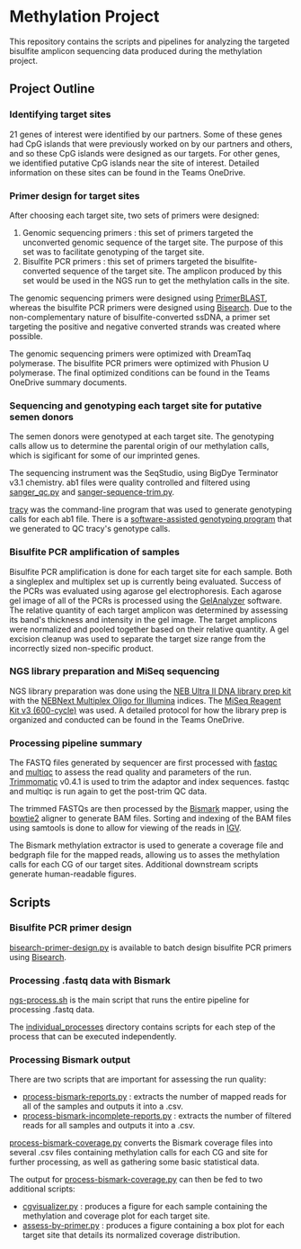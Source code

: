 # Methylation Project
This repository contains the scripts and pipelines for analyzing the targeted bisulfite amplicon sequencing data produced during the methylation project. 

## Project Outline
### Identifying target sites
21 genes of interest were identified by our partners. Some of these genes had CpG islands that were previously worked on by our partners and others, and so these CpG islands were designed as our targets. For other genes, we identified putative CpG islands near the site of interest. Detailed information on these sites can be found in the Teams OneDrive. 

### Primer design for target sites
After choosing each target site, two sets of primers were designed: 

1. Genomic sequencing primers : this set of primers targeted the unconverted genomic sequence of the target site. The purpose of this set was to facilitate genotyping of the target site. 
2. Bisulfite PCR primers : this set of primers targeted the bisulfite-converted sequence of the target site. The amplicon produced by this set would be used in the NGS run to get the methylation calls in the site. 

The genomic sequencing primers were designed using [PrimerBLAST](https://www.ncbi.nlm.nih.gov/tools/primer-blast/), whereas the bisulfite PCR primers were designed using [Bisearch](http://bisearch.enzim.hu/). Due to the non-complementary nature of bisulfite-converted ssDNA, a primer set targeting the positive and negative converted strands was created where possible. 

The genomic sequencing primers were optimized with DreamTaq polymerase. The bisulfite PCR primers were optimized with Phusion U polymerase. The final optimized conditions can be found in the Teams OneDrive summary documents. 

### Sequencing and genotyping each target site for putative semen donors
The semen donors were genotyped at each target site. The genotyping calls allow us to determine the parental origin of our methylation calls, which is sigificant for some of our imprinted genes. 

The sequencing instrument was the SeqStudio, using BigDye Terminator v3.1 chemistry. ab1 files were quality controlled and filtered using [sanger_qc.py](https://github.com/KPU-AGC/general-resources/blob/main/sanger-processing/sanger_qc.py) and [sanger-sequence-trim.py](https://github.com/KPU-AGC/general-resources/blob/main/sanger-processing/sanger_sequence_trim.py). 

[tracy](https://www.gear-genomics.com/docs/tracy/) was the command-line program that was used to generate genotyping calls for each ab1 file. There is a [software-assisted genotyping program](https://github.com/KPU-AGC/batch-genotyping) that we generated to QC tracy's genotype calls. 

### Bisulfite PCR amplification of samples 
Bisulfite PCR amplification is done for each target site for each sample. Both a singleplex and multiplex set up is currently being evaluated. Success of the PCRs was evaluated using agarose gel electrophoresis. Each agarose gel image of all of the PCRs is processed using the [GelAnalyzer](http://www.gelanalyzer.com/) software. The relative quantity of each target amplicon was determined by assessing its band's thickness and intensity in the gel image. The target amplicons were normalized and pooled together based on their relative quantity. A gel excision cleanup was used to separate the target size range from the incorrectly sized non-specific product. 

### NGS library preparation and MiSeq sequencing
NGS library preparation was done using the [NEB Ultra II DNA library prep kit](https://www.neb.ca/e7645) with the [NEBNext Multiplex Oligo for Illumina](https://www.neb.ca/E7600) indices. The [MiSeq Reagent Kit v3 (600-cycle)](https://www.illumina.com/products/by-type/sequencing-kits/cluster-gen-sequencing-reagents/miseq-reagent-kit-v3.html#:~:text=The%20MiSeq%20v3%20kits%20can,format%20that%20enables%20counting%20applications.) was used. A detailed protocol for how the library prep is organized and conducted can be found in the Teams OneDrive. 

### Processing pipeline summary
The FASTQ files generated by sequencer are first processed with [fastqc](https://www.bioinformatics.babraham.ac.uk/projects/fastqc/) and [multiqc](https://multiqc.info/) to assess the read quality and parameters of the run. [Trimmomatic](http://www.usadellab.org/cms/?page=trimmomatic) v0.4.1 is used to trim the adaptor and index sequences. fastqc and multiqc is run again to get the post-trim QC data. 

The trimmed FASTQs are then processed by the [Bismark](https://www.bioinformatics.babraham.ac.uk/projects/bismark/#:~:text=Bismark%20is%20a%20program%20to,of%20their%20samples%20straight%20away.) mapper, using the [bowtie2](https://www.google.com/search?q=bowtie2+aligner&rlz=1C1VDKB_enCA1033CA1033&oq=bowtie2+aligner&aqs=chrome..69i57.1429j0j7&sourceid=chrome&ie=UTF-8) aligner to generate BAM files. Sorting and indexing of the BAM files using samtools is done to allow for viewing of the reads in [IGV](https://software.broadinstitute.org/software/igv/home).

The Bismark methylation extractor is used to generate a coverage file and bedgraph file for the mapped reads, allowing us to asses the methylation calls for each CG of our target sites. Additional downstream scripts generate human-readable figures. 

## Scripts
### Bisulfite PCR primer design
[bisearch-primer-design.py](https://github.com/KPU-AGC/methylation_project/blob/main/misc/bisearch_primer_design.py) is available to batch design bisulfite PCR primers using [Bisearch](http://bisearch.enzim.hu/).

### Processing .fastq data with Bismark
[ngs-process.sh](https://github.com/KPU-AGC/methylation_project/blob/main/ngs_shell_scripts/ngs-process.sh) is the main script that runs the entire pipeline for processing .fastq data. 

The [individual_processes](https://github.com/KPU-AGC/methylation_project/tree/main/ngs_shell_scripts/individual_processes) directory contains scripts for each step of the process that can be executed independently.

### Processing Bismark output
There are two scripts that are important for assessing the run quality: 
* [process-bismark-reports.py]() : extracts the number of mapped reads for all of the samples and outputs it into a .csv. 
* [process-bismark-incomplete-reports.py]() : extracts the number of filtered reads for all samples and outputs it into a .csv. 

[process-bismark-coverage.py](https://github.com/KPU-AGC/methylation_project/blob/main/ngs_process_bismark/process-bismark-coverage.py) converts the Bismark coverage files into several .csv files containing methylation calls for each CG and site for further processing, as well as gathering some basic statistical data.

The output for [process-bismark-coverage.py](https://github.com/KPU-AGC/methylation_project/blob/main/ngs_process_bismark/process-bismark-coverage.py) can then be fed to two additional scripts: 
* [cgvisualizer.py](https://github.com/KPU-AGC/methylation_project/blob/main/ngs_process_bismark/cgvisualizer.py) : produces a figure for each sample containing the methylation and coverage plot for each target site. 
* [assess-by-primer.py](https://github.com/KPU-AGC/methylation_project/blob/main/ngs_process_bismark/assess-by-primer.py) : produces a figure containing a box plot for each target site that details its normalized coverage distribution. 